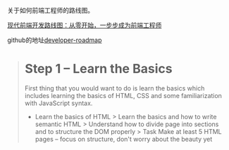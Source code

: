  关于如何前端工程师的路线图。

[现代前端开发路线图：从零开始，一步步成为前端工程师](http://36kr.com/p/5128487.html)

github的地址[developer-roadmap](https://github.com/kamranahmedse/developer-roadmap#fork-destination-box)

> # Step 1 – Learn the Basics
>
>First thing that you would want to do is learn the basics which includes learning the basics of HTML, CSS and some familiarization with JavaScript syntax.
>* Learn the basics of HTML
        > Learn the basics and how to write semantic HTML
        > Understand how to divide page into sections and to structure the DOM properly
        > Task Make at least 5 HTML pages – focus on structure, don't worry about the beauty yet
